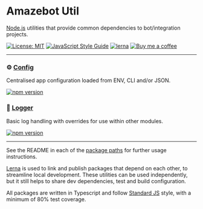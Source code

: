 [standard]: https://standardjs.com/
[lerna]: https://lernajs.io/
[node]: https://nodejs.org/
[config]: https://github.com/Amazebot/util/tree/master/packages/config
[logger]: https://github.com/Amazebot/util/tree/master/packages/logger

# Amazebot Util

[Node.js][node] utilities that provide common dependencies to bot/integration projects.

[![License: MIT](https://img.shields.io/badge/License-MIT-yellow.svg)](https://opensource.org/licenses/MIT)
[![JavaScript Style Guide](https://img.shields.io/badge/code_style-standard-brightgreen.svg)](https://standardjs.com)
[![lerna](https://img.shields.io/badge/maintained%20with-lerna-cc00ff.svg)](https://lernajs.io/)
[![Buy me a coffee](https://img.shields.io/badge/buy%20me%20a%20coffee-☕-yellow.svg)](https://www.buymeacoffee.com/UezGWCarA)

---

### ⚙️ [Config][config]
Centralised app configuration loaded from ENV, CLI and/or JSON.

[![npm version](https://badge.fury.io/js/%40amazebot%2Fconfig.svg)](https://badge.fury.io/js/%40amazebot%2Fconfig)

### 📓 [Logger][logger]
Basic log handling with overrides for use within other modules.

[![npm version](https://badge.fury.io/js/%40amazebot%2Flogger.svg)](https://badge.fury.io/js/%40amazebot%2Flogger)

---

See the README in each of the [package paths](https://github.com/Amazebot/util/tree/master/packages) for further usage instructions.

[Lerna][lerna] is used to link and publish packages that depend on each other, to streamline local development. These utilities can be used independently, but it still helps to share dev dependencies, test and build configuration.

All packages are written in Typescript and follow [Standard JS][standard] style, with a minimum of 80% test coverage.
